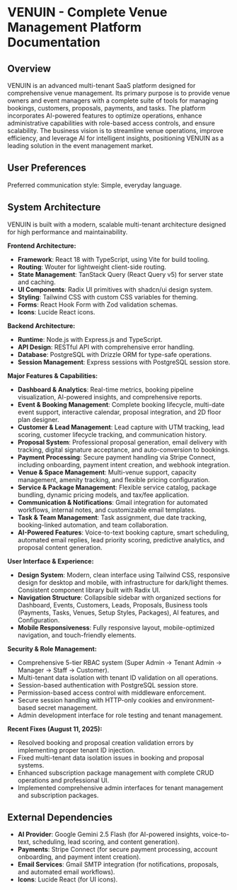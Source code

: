 # VENUIN - Complete Venue Management Platform Documentation

## Overview

VENUIN is an advanced multi-tenant SaaS platform designed for comprehensive venue management. Its primary purpose is to provide venue owners and event managers with a complete suite of tools for managing bookings, customers, proposals, payments, and tasks. The platform incorporates AI-powered features to optimize operations, enhance administrative capabilities with role-based access controls, and ensure scalability. The business vision is to streamline venue operations, improve efficiency, and leverage AI for intelligent insights, positioning VENUIN as a leading solution in the event management market.

## User Preferences

Preferred communication style: Simple, everyday language.

## System Architecture

VENUIN is built with a modern, scalable multi-tenant architecture designed for high performance and maintainability.

**Frontend Architecture:**
- **Framework**: React 18 with TypeScript, using Vite for build tooling.
- **Routing**: Wouter for lightweight client-side routing.
- **State Management**: TanStack Query (React Query v5) for server state and caching.
- **UI Components**: Radix UI primitives with shadcn/ui design system.
- **Styling**: Tailwind CSS with custom CSS variables for theming.
- **Forms**: React Hook Form with Zod validation schemas.
- **Icons**: Lucide React icons.

**Backend Architecture:**
- **Runtime**: Node.js with Express.js and TypeScript.
- **API Design**: RESTful API with comprehensive error handling.
- **Database**: PostgreSQL with Drizzle ORM for type-safe operations.
- **Session Management**: Express sessions with PostgreSQL session store.

**Major Features & Capabilities:**
- **Dashboard & Analytics**: Real-time metrics, booking pipeline visualization, AI-powered insights, and comprehensive reports.
- **Event & Booking Management**: Complete booking lifecycle, multi-date event support, interactive calendar, proposal integration, and 2D floor plan designer.
- **Customer & Lead Management**: Lead capture with UTM tracking, lead scoring, customer lifecycle tracking, and communication history.
- **Proposal System**: Professional proposal generation, email delivery with tracking, digital signature acceptance, and auto-conversion to bookings.
- **Payment Processing**: Secure payment handling via Stripe Connect, including onboarding, payment intent creation, and webhook integration.
- **Venue & Space Management**: Multi-venue support, capacity management, amenity tracking, and flexible pricing configuration.
- **Service & Package Management**: Flexible service catalog, package bundling, dynamic pricing models, and tax/fee application.
- **Communication & Notifications**: Gmail integration for automated workflows, internal notes, and customizable email templates.
- **Task & Team Management**: Task assignment, due date tracking, booking-linked automation, and team collaboration.
- **AI-Powered Features**: Voice-to-text booking capture, smart scheduling, automated email replies, lead priority scoring, predictive analytics, and proposal content generation.

**User Interface & Experience:**
- **Design System**: Modern, clean interface using Tailwind CSS, responsive design for desktop and mobile, with infrastructure for dark/light themes. Consistent component library built with Radix UI.
- **Navigation Structure**: Collapsible sidebar with organized sections for Dashboard, Events, Customers, Leads, Proposals, Business tools (Payments, Tasks, Venues, Setup Styles, Packages), AI features, and Configuration.
- **Mobile Responsiveness**: Fully responsive layout, mobile-optimized navigation, and touch-friendly elements.

**Security & Role Management:**
- Comprehensive 5-tier RBAC system (Super Admin → Tenant Admin → Manager → Staff → Customer).
- Multi-tenant data isolation with tenant ID validation on all operations.
- Session-based authentication with PostgreSQL session store.
- Permission-based access control with middleware enforcement.
- Secure session handling with HTTP-only cookies and environment-based secret management.
- Admin development interface for role testing and tenant management.

**Recent Fixes (August 11, 2025):**
- Resolved booking and proposal creation validation errors by implementing proper tenant ID injection.
- Fixed multi-tenant data isolation issues in booking and proposal systems.
- Enhanced subscription package management with complete CRUD operations and professional UI.
- Implemented comprehensive admin interfaces for tenant management and subscription packages.

## External Dependencies

- **AI Provider**: Google Gemini 2.5 Flash (for AI-powered insights, voice-to-text, scheduling, lead scoring, and content generation).
- **Payments**: Stripe Connect (for secure payment processing, account onboarding, and payment intent creation).
- **Email Services**: Gmail SMTP integration (for notifications, proposals, and automated email workflows).
- **Icons**: Lucide React (for UI icons).